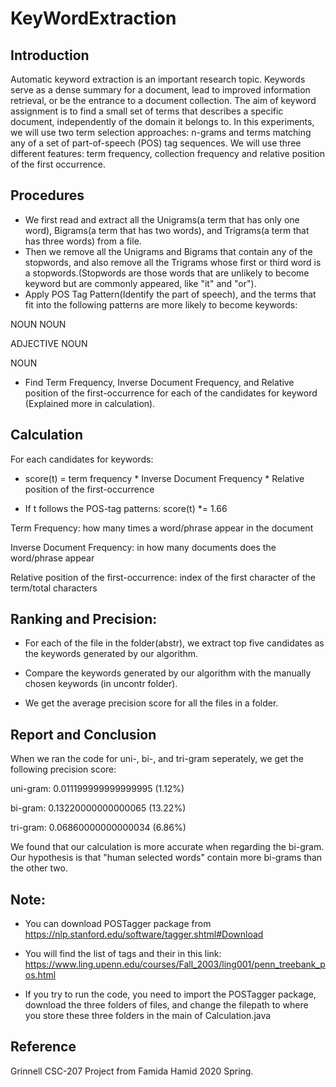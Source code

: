 # KeyWordExtraction

## Introduction
Automatic keyword extraction is an important research topic. Keywords serve as a dense summary for a document, lead to improved information retrieval, or be the entrance to a document collection. The aim of keyword assignment is to find a small set of terms that describes a specific document, independently of the domain it belongs to. In this experiments, we will use two term selection approaches: n-grams and terms matching any of a set of part-of-speech (POS) tag sequences. We will use three different features: term frequency, collection frequency and relative position of the first occurrence.

## Procedures
- We first read and extract all the Unigrams(a term that has only one word), Bigrams(a term that has two words), and Trigrams(a term that has three words) from a file.
- Then we remove all the Unigrams and Bigrams that contain any of the stopwords, and also remove all the Trigrams whose first or third word is a stopwords.(Stopwords are those words that are unlikely to become keyword but are commonly appeared, like "it" and "or").
- Apply POS Tag Pattern(Identify the part of speech), and the terms that fit into the following patterns are more likely to become keywords:

NOUN NOUN

ADJECTIVE NOUN

NOUN

- Find Term Frequency, Inverse Document Frequency, and Relative position of the first-occurrence for each of the candidates for keyword (Explained more in calculation).



## Calculation
For each candidates for keywords:

- score(t) = term frequency * Inverse Document Frequency * Relative position of the first-occurrence

- If t follows the POS-tag patterns: score(t) *= 1.66 

Term Frequency: how many times a word/phrase appear in the document

Inverse Document Frequency: in how many documents does the word/phrase appear

Relative position of the first-occurrence: index of the first character of the term/total characters

## Ranking and Precision:
- For each of the file in the folder(abstr), we extract top five candidates as the keywords generated by our algorithm.

- Compare the keywords generated by our algorithm with the manually chosen keywords (in uncontr folder).

- We get the average precision score for all the files in a folder.



## Report and Conclusion
When we ran the code for uni-, bi-, and tri-gram seperately, we get the following precision score:

uni-gram: 0.011199999999999995 (1.12%)

 bi-gram: 0.13220000000000065  (13.22%)
 
tri-gram: 0.06860000000000034  (6.86%)

We found that our calculation is more accurate when regarding the bi-gram. Our hypothesis is that "human selected words" contain more bi-grams than the other two. 

## Note:

- You can download POSTagger package from https://nlp.stanford.edu/software/tagger.shtml#Download

- You will find the list of tags and their in this link: https://www.ling.upenn.edu/courses/Fall_2003/ling001/penn_treebank_pos.html

- If you try to run the code, you need to import the POSTagger package, download the three folders of files, and change the filepath to where you store these three folders in the main of Calculation.java


## Reference
Grinnell CSC-207 Project from Famida Hamid 2020 Spring.

